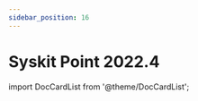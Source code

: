 ```yaml
---
sidebar_position: 16
---
```


# Syskit Point 2022.4

import DocCardList from '@theme/DocCardList';

<DocCardList />